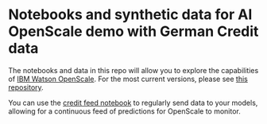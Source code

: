 # Notebooks and synthetic data for AI OpenScale demo with German Credit data

The notebooks and data in this repo will allow you to explore the capabilities of [IBM Watson OpenScale](https://www.ibm.com/cloud/watson-openscale). For the most current versions, please see [this repository](https://github.com/pmservice/ai-openscale-tutorials/).
  
You can use the [credit feed notebook](https://raw.githubusercontent.com/emartensibm/german-credit/master/german_credit_scoring_feed.ipynb) to regularly send data to your models, allowing for a continuous feed of predictions for OpenScale to monitor.
